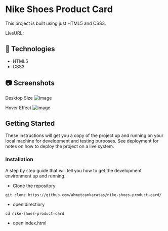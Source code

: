 # Nike Shoes Product Card

This project is built using just HTML5 and CSS3.

LiveURL: 

## **🔎 Technologies**

- HTML5
- CSS3

## 📷 Screenshots

Desktop Size
![image](https://user-images.githubusercontent.com/53529387/198895611-1c849e13-31f3-4161-939c-3ba4bc18d0a3.png)

Hover Effect
![image](https://user-images.githubusercontent.com/53529387/198895561-065ccee3-46a6-429d-a966-9693a21cee1d.png)

## Getting Started

These instructions will get you a copy of the project up and running on your local machine for development and testing purposes. See deployment for notes on how to deploy the project on a live system.

### Installation

A step by step guide that will tell you how to get the development environment up and running.

- Clone the repository

```
git clone https://github.com/ahmetcankaratas/nike-shoes-product-card/
```

- open directiory

```
cd nike-shoes-product-card
```

- open index.html
